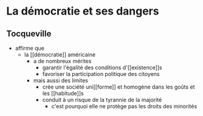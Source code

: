 # La démocratie et ses dangers


## Tocqueville
- affirme que
  - la [[démocratie]] américaine
    - a de nombreux mérites
      - garantir l'égalité des conditions d'[[existence]]s
      - favoriser la participation politique des citoyens
    - mais aussi des limites
      - crée une société uni[[forme]] et homogène dans les goûts et les [[habitude]]s
      - conduit à un risque de la tyrannie de la majorité
        - c'est pourquoi elle ne protège pas les droits des minorités